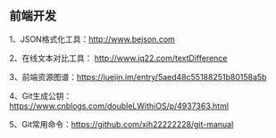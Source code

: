 ## 前端开发

1、JSON格式化工具：http://www.bejson.com

2、在线文本对比工具： http://www.jq22.com/textDifference

3、前端资源图谱：https://juejin.im/entry/5aed48c55188251b80158a5b

4、Git生成公钥：https://www.cnblogs.com/doubleLWithiOS/p/4937363.html

5、Git常用命令：https://github.com/xjh22222228/git-manual
